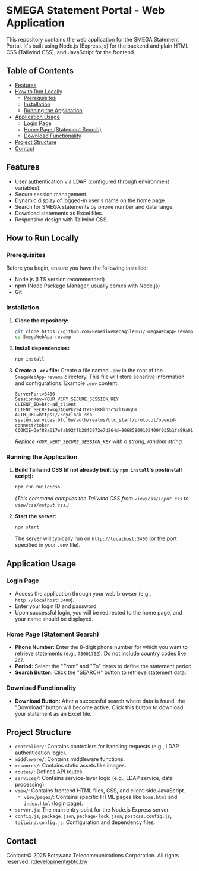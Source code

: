 # SMEGA Statement Portal - Web Application

This repository contains the web application for the SMEGA Statement Portal. It's built using Node.js (Express.js) for the backend and plain HTML, CSS (Tailwind CSS), and JavaScript for the frontend.

## Table of Contents
- [Features](#features)
- [How to Run Locally](#how-to-run-locally)
  - [Prerequisites](#prerequisites)
  - [Installation](#installation)
  - [Running the Application](#running-the-application)
- [Application Usage](#application-usage)
  - [Login Page](#login-page)
  - [Home Page (Statement Search)](#home-page-statement-search)
  - [Download Functionality](#download-functionality)
- [Project Structure](#project-structure)
- [Contact](#contact)

## Features
- User authentication via LDAP (configured through environment variables).
- Secure session management.
- Dynamic display of logged-in user's name on the home page.
- Search for SMEGA statements by phone number and date range.
- Download statements as Excel files.
- Responsive design with Tailwind CSS.

## How to Run Locally

### Prerequisites
Before you begin, ensure you have the following installed:
- Node.js (LTS version recommended)
- npm (Node Package Manager, usually comes with Node.js)
- Git

### Installation

1.  **Clone the repository:**
    ```bash
    git clone https://github.com/ReneilweKeoagile061/SmegaWebApp-revamp.git
    cd SmegaWebApp-revamp
    ```

2.  **Install dependencies:**
    ```bash
    npm install
    ```

3.  **Create a `.env` file:**
    Create a file named `.env` in the root of the `SmegaWebApp-revamp` directory. This file will store sensitive information and configurations.
    Example `.env` content:
    ```
    ServerPort=3400
    SessionKey=YOUR_VERY_SECURE_SESSION_KEY
    CLIENT_ID=btc-ad_client
    CLIENT_SECRET=kgJAQuPkZ94JteTEbK8lh3cS2lIuUqOY
    AUTH_URL=https://keycloak-sso-system.services.btc.bw/auth/realms/btc_staff/protocol/openid-connect/token
    COOKIE=3ef88a617efab92ffb28f2972e7d264d=90685909102409f035b1fa89a0185afd
    ```
    *Replace `YOUR_VERY_SECURE_SESSION_KEY` with a strong, random string.*

### Running the Application

1.  **Build Tailwind CSS (if not already built by `npm install`'s postinstall script):**
    ```bash
    npm run build:css
    ```
    *(This command compiles the Tailwind CSS from `view/css/input.css` to `view/css/output.css`.)*

2.  **Start the server:**
    ```bash
    npm start
    ```
    The server will typically run on `http://localhost:3400` (or the port specified in your `.env` file).

## Application Usage

### Login Page
- Access the application through your web browser (e.g., `http://localhost:3400`).
- Enter your login ID and password.
- Upon successful login, you will be redirected to the home page, and your name should be displayed.

### Home Page (Statement Search)
- **Phone Number:** Enter the 8-digit phone number for which you want to retrieve statements (e.g., `73001762`). Do not include country codes like `267`.
- **Period:** Select the "From" and "To" dates to define the statement period.
- **Search Button:** Click the "SEARCH" button to retrieve statement data.

### Download Functionality
- **Download Button:** After a successful search where data is found, the "Download" button will become active. Click this button to download your statement as an Excel file.

## Project Structure
- `controller/`: Contains controllers for handling requests (e.g., LDAP authentication logic).
- `middleware/`: Contains middleware functions.
- `resoures/`: Contains static assets like images.
- `routes/`: Defines API routes.
- `services/`: Contains service-layer logic (e.g., LDAP service, data processing).
- `view/`: Contains frontend HTML files, CSS, and client-side JavaScript.
    - `view/pages/`: Contains specific HTML pages like `home.html` and `index.html` (login page).
- `server.js`: The main entry point for the Node.js Express server.
- `config.js`, `package.json`, `package-lock.json`, `postcss.config.js`, `tailwind.config.js`: Configuration and dependency files.

## Contact
Contact:© 2025 Botswana Telecommunications Corporation. All rights reserved.
itdevelopment@btc.bw 
